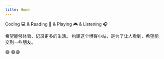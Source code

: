 ```yaml
---
title: Home
---
```


<!-- [<img src="https://simpleicons.org/icons/github.svg" style="max-width:15%;min-width:40px;float:right;" alt="Github repo" />](https://github.com/yihui/hugo-ivy)

This Hugo theme was ported from [Ivy](https://github.com/dmulholland/ivy), a minimalist website generator built in Python. I don't have time to document it. You have to read the source code to understand what it can do. Like Ivy, this theme is also released under [the Unlicense](https://en.wikipedia.org/wiki/Unlicense), which basically means you just do whatever you want.

All pages not under the root directory of the website are listed below. You can also visit the list page of a single section, e.g., [posts](/post/), or [notes](/note/). -->


Coding 💻 & Reading 📖 & Playing 🎮 & Listening 🎧

希望能够体验、记录更多的生活。
构建这个博客小站，是为了让人看到，希望能交到一些朋友。

😄
😄😄
